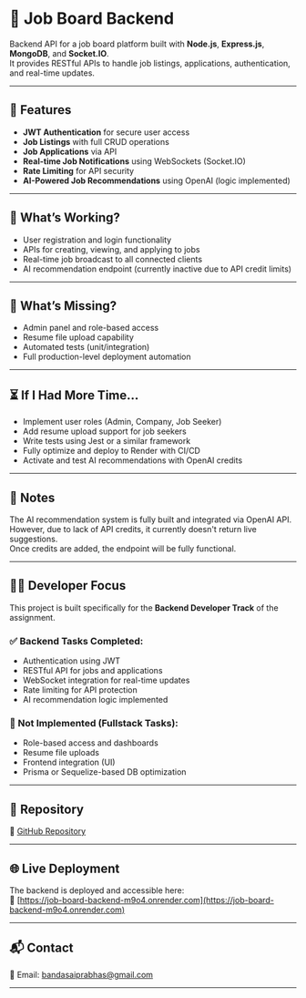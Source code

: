 # 💼 Job Board Backend

Backend API for a job board platform built with **Node.js**, **Express.js**, **MongoDB**, and **Socket.IO**.  
It provides RESTful APIs to handle job listings, applications, authentication, and real-time updates.

---

## 🚀 Features

- **JWT Authentication** for secure user access
- **Job Listings** with full CRUD operations
- **Job Applications** via API
- **Real-time Job Notifications** using WebSockets (Socket.IO)
- **Rate Limiting** for API security
- **AI-Powered Job Recommendations** using OpenAI (logic implemented)

---

## 📌 What’s Working?

- User registration and login functionality
- APIs for creating, viewing, and applying to jobs
- Real-time job broadcast to all connected clients
- AI recommendation endpoint (currently inactive due to API credit limits)

---

## 🚧 What’s Missing?

- Admin panel and role-based access
- Resume file upload capability
- Automated tests (unit/integration)
- Full production-level deployment automation

---

## ⏳ If I Had More Time...

- Implement user roles (Admin, Company, Job Seeker)
- Add resume upload support for job seekers
- Write tests using Jest or a similar framework
- Fully optimize and deploy to Render with CI/CD
- Activate and test AI recommendations with OpenAI credits

---

## 🧪 Notes

The AI recommendation system is fully built and integrated via OpenAI API.  
However, due to lack of API credits, it currently doesn't return live suggestions.  
Once credits are added, the endpoint will be fully functional.

---

## 🧑‍💻 Developer Focus

This project is built specifically for the **Backend Developer Track** of the assignment.

### ✅ Backend Tasks Completed:
- Authentication using JWT
- RESTful API for jobs and applications
- WebSocket integration for real-time updates
- Rate limiting for API protection
- AI recommendation logic implemented

### 🚫 Not Implemented (Fullstack Tasks):
- Role-based access and dashboards
- Resume file uploads
- Frontend integration (UI)
- Prisma or Sequelize-based DB optimization

---

## 📂 Repository

🔗 [GitHub Repository](https://github.com/saiprabhasb/job-board-backend)

---

## 🌐 Live Deployment

The backend is deployed and accessible here:  
🔗 [https://job-board-backend-m9o4.onrender.com](https://job-board-backend-m9o4.onrender.com)

---

## 📬 Contact

📧 Email: [bandasaiprabhas@gmail.com](mailto:bandasaiprabhas@gmail.com)

---
